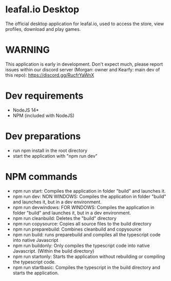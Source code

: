 # leafal.io Desktop
The official desktop application for leafal.io, used to access the store, view profiles, download and play games.

# WARNING
This application is early in development. Don't expect much, please report issues within our discord server (Morgan: owner and Kearfy: main dev of this repo): https://discord.gg/RucfrYaWnX

# Dev requirements
- NodeJS 14*
- NPM (included with NodeJS)

# Dev preparations
- run npm install in the root directory
- start the application with "npm run dev"

# NPM commands
- npm run start: Compiles the application in folder "build" and launches it.
- npm run dev: NON WINDOWS: Compiles the application in folder "build" and launches it, but in a dev environment.
- npm run devwindows: FOR WINDOWS: Compiles the application in folder "build" and launches it, but in a dev environment.
- npm run cleanbuild: Deletes the "build" directory
- npm run copysource: Copies all source files to the build directory
- npm run preparebuild: Combines cleanbuild and copysource
- npm run build: runs preparebuild and compiles all the typescript code into native Javascript
- npm run buildonly: Only compiles the typescript code into native Javascript. (Within the build directory)
- npm run startonly: Starts the application without rebuilding or compiling the typescript code.
- npm run startbasic: Compiles the typescript in the build directory and starts the application.